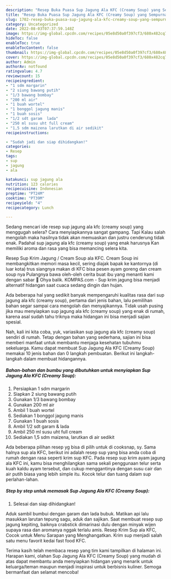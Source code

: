 ```yaml
---
description: "Resep Buka Puasa Sup Jagung Ala KFC (Creamy Soup) yang Sempurna"
title: "Resep Buka Puasa Sup Jagung Ala KFC (Creamy Soup) yang Sempurna"
slug: 1702-resep-buka-puasa-sup-jagung-ala-kfc-creamy-soup-yang-sempurna
category: Uncategorized
date: 2022-08-03T07:37:59.148Z
image: https://img-global.cpcdn.com/recipes/05e8d50a0f397cf3/680x482cq70/sup-jagung-ala-kfc-creamy-soup-foto-resep-utama.jpg
hideToc: false
enableToc: true
enableTocContent: false
thumbnail: https://img-global.cpcdn.com/recipes/05e8d50a0f397cf3/680x482cq70/sup-jagung-ala-kfc-creamy-soup-foto-resep-utama.jpg
cover: https://img-global.cpcdn.com/recipes/05e8d50a0f397cf3/680x482cq70/sup-jagung-ala-kfc-creamy-soup-foto-resep-utama.jpg
author: Admin
authorAv: notfound
ratingvalue: 4.7
reviewcount: 15
recipeingredient:
- "1 sdm margarin"
- "2 siung bawang putih"
- "1/3 bawang bombay"
- "200 ml air"
- "1 buah wortel"
- "1 bonggol jagung manis"
- "1 buah sosis"
- "1/2 sdt garam  lada"
- "250 ml susu uht full cream"
- "1,5 sdm maizena larutkan di air sedikit"
recipeinstructions:

- "Sudah jadi dan siap dihidangkan!"
categories:
- Resep
tags:
- sup
- jagung
- ala

katakunci: sup jagung ala 
nutrition: 123 calories
recipecuisine: Indonesian
preptime: "PT24M"
cooktime: "PT39M"
recipeyield: "4"
recipecategory: Lunch

---
```



Sedang mencari ide resep sup jagung ala kfc (creamy soup) yang menggugah selera? Cara menyiapkannya sangat gampang. Tapi Kalau salah mengolah maka hasilnya tidak akan memuaskan dan justru cenderung tidak enak. Padahal sup jagung ala kfc (creamy soup) yang enak harusnya Kan memiliki aroma dan rasa yang bisa memancing selera kita.


Resep Sup Krim Jagung / Cream Soup ala KFC. Cream Soup ini membangkitkan memori masa kecil, sering diajak bapak ke kantornya (di luar kota) trus siangnya makan di KFC bisa pesen ayam goreng dan cream soup nya Pulangnya bawa oleh-oleh cerita buat ibu yang menanti kami dengan sabar 💚 Ohya balik. KOMPAS.com - Sup krim jagung bisa menjadi alternatif hidangan saat cuaca sedang dingin dan hujan.

Ada beberapa hal yang sedikit banyak mempengaruhi kualitas rasa dari sup jagung ala kfc (creamy soup), pertama dari jenis bahan, lalu pemilihan bahan segar sampai cara mengolah dan menyajikannya. Tidak usah pusing jika mau menyiapkan sup jagung ala kfc (creamy soup) yang enak di rumah, karena asal sudah tahu triknya maka hidangan ini bisa menjadi sajian spesial.


Nah, kali ini kita coba, yuk, variasikan sup jagung ala kfc (creamy soup) sendiri di rumah. Tetap dengan bahan yang sederhana, sajian ini bisa memberi manfaat untuk membantu menjaga kesehatan tubuhmu sekeluarga. Kamu dapat membuat Sup Jagung Ala KFC (Creamy Soup) memakai 10 jenis bahan dan 0 langkah pembuatan. Berikut ini langkah-langkah dalam membuat hidangannya.

<!--inarticleads1-->

##### Bahan-bahan dan bumbu yang dibutuhkan untuk menyiapkan Sup Jagung Ala KFC (Creamy Soup):

1. Persiapkan 1 sdm margarin
1. Siapkan 2 siung bawang putih
1. Gunakan 1/3 bawang bombay
1. Gunakan 200 ml air
1. Ambil 1 buah wortel
1. Sediakan 1 bonggol jagung manis
1. Gunakan 1 buah sosis
1. Ambil 1/2 sdt garam &amp; lada
1. Ambil 250 ml susu uht full cream
1. Sediakan 1,5 sdm maizena, larutkan di air sedikit


Ada beberapa pilihan resep yg bisa di pilih untuk di cooksnap, sy. Sama halnya sup ala KFC, berikut ini adalah resep sup yang bisa anda coba di rumah dengan rasa seperti krim sup KFC. Pada resep sup krim ayam jagung ala KFC ini, kamu bisa menghilangkan sama sekali penggunaan telur serta kuah kaldu ayam tersebut, dan cukup menggantinya dengan susu cair dan air putih biasa yang lebih simple itu. Kocok telur dan tuang dalam sup perlahan-lahan. 

<!--inarticleads2-->

##### Step by step untuk memasak Sup Jagung Ala KFC (Creamy Soup):


1. Selesai dan siap dihidangkan!

Aduk sambil bumbui dengan garam dan lada bubuk. Matikan api lalu masukkan larutan tepung sagu, aduk dan sajikan. Saat membuat resep sup jagung kepiting, baiknya crabstick dimarinasi dulu dengan minyak wijen supaya rasa dan aromanya nggak terlalu amis. Resep Krim Sup ala KFC, Cocok untuk Menu Sarapan yang Menghangatkan. Krim sup menjadi salah satu menu favorit kedai fast food KFC. 

Terima kasih telah membaca resep yang tim kami tampilkan di halaman ini. Harapan kami, olahan Sup Jagung Ala KFC (Creamy Soup) yang mudah di atas dapat membantu anda menyiapkan hidangan yang menarik untuk keluarga/teman maupun menjadi inspirasi untuk berbisnis kuliner. Semoga bermanfaat dan selamat mencoba!
